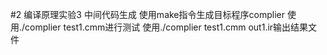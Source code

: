 #2 编译原理实验3 中间代码生成
使用make指令生成目标程序complier
使用./complier test1.cmm进行测试
使用./complier test1.cmm out1.ir输出结果文件
